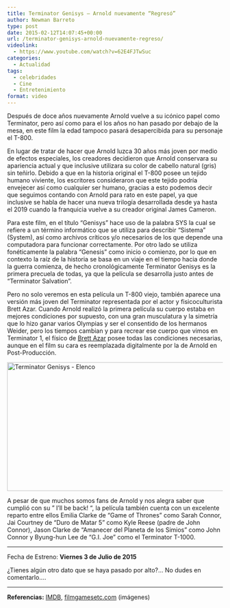 ```yaml
---
title: Terminator Genisys – Arnold nuevamente “Regresó”
author: Newman Barreto
type: post
date: 2015-02-12T14:07:45+00:00
url: /terminator-genisys-arnold-nuevamente-regreso/
videolink:
  - https://www.youtube.com/watch?v=62E4FJTwSuc
categories:
  - Actualidad
tags:
  - celebridades
  - Cine
  - Entretenimiento
format: video
---
```

<span class="main-paragraph">Después de doce años nuevamente Arnold vuelve a su icónico papel como Terminator, pero así como para el los años no han pasado por debajo de la mesa, en este film la edad tampoco pasará desapercibida para su personaje el T-800.</span>

En lugar de tratar de hacer que Arnold luzca 30 años más joven por medio de efectos especiales, los creadores decidieron que Arnold conservara su apariencia actual y que inclusive utilizara su color de cabello natural (gris) sin teñirlo. Debido a que en la historia original el T-800 posee un tejido humano viviente, los escritores consideraron que este tejido podría envejecer así como cualquier ser humano, gracias a esto podemos decir que seguimos contando con Arnold para rato en este papel, ya que inclusive se habla de hacer una nueva trilogía desarrollada desde ya hasta el 2019 cuando la franquicia vuelve a su creador original James Cameron.

Para este film, en el título &#8220;Genisys&#8221; hace uso de la palabra SYS la cual se refiere a un término informático que se utiliza para describir &#8220;Sistema&#8221; (System), así como archivos críticos y/o necesarios de los que depende una computadora para funcionar correctamente. Por otro lado se utiliza fonéticamente la palabra &#8220;Genesis&#8221; como inicio o comienzo, por lo que en contexto la raíz de la historia se basa en un viaje en el tiempo hacia donde la guerra comienza, de hecho cronológicamente Terminator Genisys es la primera precuela de todas, ya que la película se desarrolla justo antes de &#8220;Terminator Salvation&#8221;.

Pero no solo veremos en esta película un T-800 viejo, también aparece una versión más joven del Terminator representada por el actor y fisicoculturista Brett Azar. Cuando Arnold realizó la primera película su cuerpo estaba en mejores condiciones por supuesto, con una gran musculatura y la simetría que lo hizo ganar varios Olympias y ser el consentido de los hermanos Weider, pero los tiempos cambian y para recrear ese cuerpo que vimos en Terminator 1, el físico de <a title="Brett Azar - Facebook" href="https://www.facebook.com/pages/Brett-Azar-Actor-Model/146392658804230" target="_blank">Brett Azar</a> posee todas las condiciones necesarias, aunque en el film su cara es reemplazada digitalmente por la de Arnold en Post-Producción.


<img class="aligncenter size-fisicones-thumb-640 wp-image-632" src="http://fisicones.com/wp-content/uploads/2015/02/terminator-genisys-1-600x300.jpg" alt="Terminator Genisys - Elenco" width="600" height="300" /> 

A pesar de que muchos somos fans de Arnold y nos alegra saber que cumplió con su &#8221; I&#8217;ll be back! &#8220;, la película también cuenta con un excelente reparto entre ellos Emilia Clarke de &#8220;Game of Thrones&#8221; como Sarah Connor, Jai Courtney de &#8220;Duro de Matar 5&#8221; como Kyle Reese (padre de John Connor), Jason Clarke de &#8220;Amanecer del Planeta de los Simios&#8221; como John Connor y Byung-hun Lee de &#8220;G.I. Joe&#8221; como el Terminator T-1000.

* * *

Fecha de Estreno: **Viernes 3 de Julio de 2015**

¿Tienes algún otro dato que se haya pasado por alto?&#8230; No dudes en comentarlo&#8230;.

* * *

**Referencias:** <a title="IMDB - Terminator Genisys" href="http://www.imdb.com/title/tt1340138/" target="_blank">IMDB</a>, <a title="filmgamesetc.com" href="https://filmgamesetc.com/2014/12/terminator-genisys-official-trailer-reactions/" target="_blank">filmgamesetc.com</a> (imágenes)